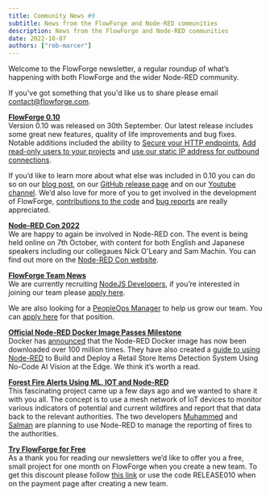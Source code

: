 ```yaml
---
title: Community News #9
subtitle: News from the FlowForge and Node-RED communities
description: News from the FlowForge and Node-RED communities
date: 2022-10-07
authors: ["rob-marcer"]
---
```


Welcome to the FlowForge newsletter, a regular roundup of what’s happening with both FlowForge and the wider Node-RED community.
<!--more-->
If you've got something that you'd like us to share please email [contact@flowforge.com](mailto:contact@flowforge.com).

[**FlowForge 0.10**](https://flowforge.com/blog/2022/09/flowforge-010-released/)   
Version 0.10 was released on 30th September. Our latest release includes some great new features, quality of life improvements and bug fixes. Notable additions included the ability to [Secure your HTTP endpoints](https://github.com/flowforge/flowforge/pull/893), [Add read-only users to your projects](github.com/flowforge/flowforge/issues/657) and [use our static IP address for outbound connections](github.com/flowforge/CloudProject/issues/59).  

If you’d like to learn more about what else was included in 0.10 you can do so on our [blog post](flowforge.com/blog/2022/09/flowforge-010-released/), on our [GitHub release page](github.com/flowforge/flowforge/releases/tag/v0.10.0) and on our [Youtube channel](youtube.com/watch?v=mjR1iiEFiBg). We’d also love for more of you to get involved in the development of FlowForge, [contributions to the code](https://github.com/flowforge/flowforge/blob/main/CONTRIBUTING.md) and [bug reports](https://github.com/flowforge/flowforge/issues) are really appreciated.
    
[**Node-RED Con 2022**](https://nrcon.nodered.org/)  
We are happy to again be involved in Node-RED con. The event is being held online on 7th October, with content for both English and Japanese speakers including our collegaues Nick O'Leary and Sam Machin. You can find out more on the [Node-RED Con website](https://nrcon.nodered.org/).  

[**FlowForge Team News**](https://flowforge.com/team/)    
We are currently recruiting [NodeJS Developers](https://boards.greenhouse.io/flowforge/jobs/4463977004), if you’re interested in joining our team please [apply here](https://boards.greenhouse.io/flowforge/jobs/4463977004#app).

We are also looking for a [PeopleOps Manager](boards.greenhouse.io/flowforge/jobs/4687876004) to help us grow our team. You can [apply here](boards.greenhouse.io/flowforge/jobs/4687876004#app) for that position.
    
[**Official Node-RED Docker Image Passes Milestone**](https://twitter.com/Docker/status/1559919666721693699?t=QBzGGzY2kJ12Z5aoi1QPTA)  
Docker has [announced](https://twitter.com/Docker/status/1559919666721693699?t=QBzGGzY2kJ12Z5aoi1QPTA) that the Node-RED Docker image has now been downloaded over 100 million times. They have also created a [guide to using Node-RED](https://www.docker.com/blog/build-retail-store-items-detection-system-no-code-ai/?utm_campaign=2022-08-17-brnd-nocode&utm_medium=social&utm_source=twitter) to Build and Deploy a Retail Store Items Detection System Using No-Code AI Vision at the Edge. We think it’s worth a read.
    
[**Forest Fire Alerts Using ML, IOT and Node-RED**](hackster.io/user102774/fight-fire-wild-fire-prediction-using-tinyml-df7572)  
This fascinating project came up a few days ago and we wanted to share it with you all. The concept is to use a mesh network of IoT devices to monitor various indicators of potential and current wildfires and report that that data back to the relevant authorities. The two developers [Muhammed](linkedin.com/in/zainmfd/) and [Salman](linkedin.com/in/salmanfarisvp/) are planning to use Node-RED to manage the reporting of fires to the authorities.
    
[**Try FlowForge for Free**](app.flowforge.com/account/create?code=RELEASE010)  
As a thank you for reading our newsletters we’d like to offer you a free, small project for one month on FlowForge when you create a new team. To get this discount please follow [this link](app.flowforge.com/account/create?code=RELEASE010) or use the code RELEASE010 when on the payment page after creating a new team.
